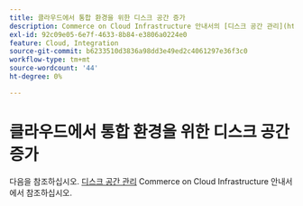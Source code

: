 ```yaml
---
title: 클라우드에서 통합 환경을 위한 디스크 공간 증가
description: Commerce on Cloud Infrastructure 안내서의 [디스크 공간 관리](https://experienceleague.adobe.com/en/docs/commerce-cloud-service/user-guide/develop/storage/manage-disk-space)를 참조하십시오.
exl-id: 92c09e05-6e7f-4633-8b84-e3806a0224e0
feature: Cloud, Integration
source-git-commit: b6233510d3836a98dd3e49ed2c4061297e36f3c0
workflow-type: tm+mt
source-wordcount: '44'
ht-degree: 0%

---
```


# 클라우드에서 통합 환경을 위한 디스크 공간 증가

다음을 참조하십시오. [디스크 공간 관리](https://experienceleague.adobe.com/en/docs/commerce-cloud-service/user-guide/develop/storage/manage-disk-space) Commerce on Cloud Infrastructure 안내서에서 참조하십시오.
